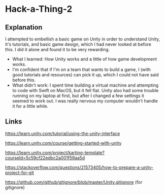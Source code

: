 # Hack-a-Thing-2

## Explanation
I attempted to embellish a basic game on Unity in order to understand Unity, it's tutorials, and basic game design, which I had never looked at before this. I did it alone and found it to be very rewarding.

* What I learned: How Unity works and a little of how game development works.
* I'm confident that if I'm on a team that wants to build a game, I (with good tutorials and resources) can pick it up, which I could not have said before this.
* What didn't work: I spent time building a virtual machine and attempting to code with Swift on MacOS, but it fell flat. Unity also had some trouble running on my laptop at first, but after I changed a few settings it seemed to work out. I was really nervous my computer wouldn't handle it for a little while.

## Links
https://learn.unity.com/tutorial/using-the-unity-interface

https://learn.unity.com/course/getting-started-with-unity

https://learn.unity.com/project/karting-template?courseId=5c59cf22edbc2a001f59aa5d

https://stackoverflow.com/questions/21573405/how-to-prepare-a-unity-project-for-git

https://github.com/github/gitignore/blob/master/Unity.gitignore (for gitignore)
